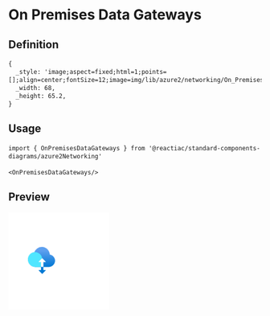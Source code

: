 # On Premises Data Gateways

## Definition

```
{
  _style: 'image;aspect=fixed;html=1;points=[];align=center;fontSize=12;image=img/lib/azure2/networking/On_Premises_Data_Gateways.svg;strokeColor=none;',
  _width: 68,
  _height: 65.2,
}
```

## Usage

```
import { OnPremisesDataGateways } from '@reactiac/standard-components-diagrams/azure2Networking'

<OnPremisesDataGateways/>
```

## Preview

<img src="./on-premises-data-gateways.png" width="200"/>
